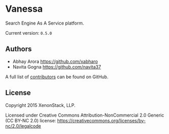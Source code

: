 # Vanessa

Search Engine As A Service platform.

Current version: `0.5.0`

Authors
-----------------------------------------------------------
* Abhay Arora <https://github.com/xabharo>
* Navita Gogna <https://github.com/navita37>

A full list of [contributors](https://github.com/xenonstack/vanessa/graphs/contributors?type=a) can be found on GitHub.

License
-----------------------------------------------------------
Copyright 2015 XenonStack, LLP.

Licensed under Creative Commons Attribution-NonCommercial 2.0 Generic (CC BY-NC 2.0) license: https://creativecommons.org/licenses/by-nc/2.0/legalcode
